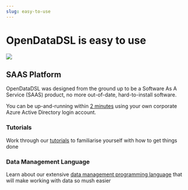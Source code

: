 ```yaml
---
slug: easy-to-use
---
```


OpenDataDSL is easy to use
==========================

![](/img/easy_to_use.jpg)


## SAAS Platform

OpenDataDSL was designed from the ground up to be a Software As A Service (SAAS) product, no more out-of-date, 
hard-to-install software.

You can be up-and-running within [2 minutes](SignUp) using your own corporate Azure Active Directory login account.

### Tutorials
Work through our [tutorials](/docs/tutorials/tutorials) to familiarise yourself with how to get things done

### Data Management Language
Learn about our extensive [data management programming language](/docs/tutorials/gettingstartedodsl) that will make working with data so mush easier

